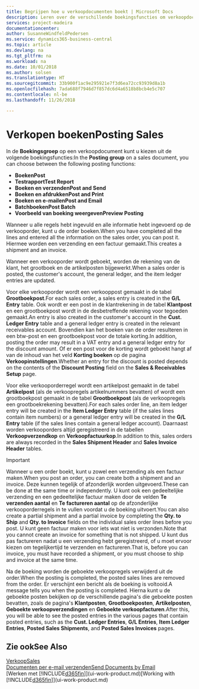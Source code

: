 ```yaml
---
title: Begrijpen hoe u verkoopdocumenten boekt | Microsoft Docs
description: Leren over de verschillende boekingsfuncties om verkoopdocumenten te boeken.
services: project-madeira
documentationcenter: 
author: SusanneWindfeldPedersen
ms.service: dynamics365-business-central
ms.topic: article
ms.devlang: na
ms.tgt_pltfrm: na
ms.workload: na
ms.date: 10/01/2018
ms.author: solsen
ms.translationtype: HT
ms.sourcegitcommit: 33b900f1ac9e295921e7f3d6ea72cc93939d8a1b
ms.openlocfilehash: 7ada688f7946d7f857dc6d4a6518b8bcb4e5c707
ms.contentlocale: nl-be
ms.lasthandoff: 11/26/2018

---
```

# <a name="posting-sales"></a><span data-ttu-id="2b89d-103">Verkopen boeken</span><span class="sxs-lookup"><span data-stu-id="2b89d-103">Posting Sales</span></span>
<span data-ttu-id="2b89d-104">In de **Boekingsgroep** op een verkoopdocument kunt u kiezen uit de volgende boekingsfuncties:</span><span class="sxs-lookup"><span data-stu-id="2b89d-104">In the **Posting group** on a sales document, you can choose between the following posting functions:</span></span>

* <span data-ttu-id="2b89d-105">**Boeken**</span><span class="sxs-lookup"><span data-stu-id="2b89d-105">**Post**</span></span>
* <span data-ttu-id="2b89d-106">**Testrapport**</span><span class="sxs-lookup"><span data-stu-id="2b89d-106">**Test Report**</span></span>
* <span data-ttu-id="2b89d-107">**Boeken en verzenden**</span><span class="sxs-lookup"><span data-stu-id="2b89d-107">**Post and Send**</span></span>
* <span data-ttu-id="2b89d-108">**Boeken en afdrukken**</span><span class="sxs-lookup"><span data-stu-id="2b89d-108">**Post and Print**</span></span>
* <span data-ttu-id="2b89d-109">**Boeken en e-mailen**</span><span class="sxs-lookup"><span data-stu-id="2b89d-109">**Post and Email**</span></span>
* <span data-ttu-id="2b89d-110">**Batchboeken**</span><span class="sxs-lookup"><span data-stu-id="2b89d-110">**Post Batch**</span></span>
* <span data-ttu-id="2b89d-111">**Voorbeeld van boeking weergeven**</span><span class="sxs-lookup"><span data-stu-id="2b89d-111">**Preview Posting**</span></span>

<span data-ttu-id="2b89d-112">Wanneer u alle regels hebt ingevuld en alle informatie hebt ingevoerd op de verkooporder, kunt u de order boeken.</span><span class="sxs-lookup"><span data-stu-id="2b89d-112">When you have completed all the lines and entered all the information on the sales order, you can post it.</span></span> <span data-ttu-id="2b89d-113">Hiermee worden een verzending en een factuur gemaakt.</span><span class="sxs-lookup"><span data-stu-id="2b89d-113">This creates a shipment and an invoice.</span></span>

<span data-ttu-id="2b89d-114">Wanneer een verkooporder wordt geboekt, worden de rekening van de klant, het grootboek en de artikelposten bijgewerkt.</span><span class="sxs-lookup"><span data-stu-id="2b89d-114">When a sales order is posted, the customer's account, the general ledger, and the item ledger entries are updated.</span></span>

<span data-ttu-id="2b89d-115">Voor elke verkooporder wordt een verkooppost gemaakt in de tabel **Grootboekpost**.</span><span class="sxs-lookup"><span data-stu-id="2b89d-115">For each sales order, a sales entry is created in the **G/L Entry** table.</span></span> <span data-ttu-id="2b89d-116">Ook wordt er een post in de klantrekening in de tabel **Klantpost** en een grootboekpost wordt in de desbetreffende rekening voor tegoeden gemaakt.</span><span class="sxs-lookup"><span data-stu-id="2b89d-116">An entry is also created in the customer's account in the **Cust. Ledger Entry** table and a general ledger entry is created in the relevant receivables account.</span></span> <span data-ttu-id="2b89d-117">Bovendien kan het boeken van de order resulteren in een btw-post en een grootboekpost voor de totale korting.</span><span class="sxs-lookup"><span data-stu-id="2b89d-117">In addition, posting the order may result in a VAT entry and a general ledger entry for the discount amount.</span></span> <span data-ttu-id="2b89d-118">Of er een post voor de korting wordt geboekt hangt af van de inhoud van het veld **Korting boeken** op de pagina **Verkoopinstellingen**.</span><span class="sxs-lookup"><span data-stu-id="2b89d-118">Whether an entry for the discount is posted depends on the contents of the **Discount Posting** field on the **Sales & Receivables Setup** page.</span></span>

<span data-ttu-id="2b89d-119">Voor elke verkooporderregel wordt een artikelpost gemaakt in de tabel **Artikelpost** (als de verkoopregels artikelnummers bevatten) of wordt een grootboekpost gemaakt in de tabel **Grootboekpost** (als de verkoopregels een grootboekrekening bevatten).</span><span class="sxs-lookup"><span data-stu-id="2b89d-119">For each sales order line, an item ledger entry will be created in the **Item Ledger Entry** table (if the sales lines contain item numbers) or a general ledger entry will be created in the **G/L Entry** table (if the sales lines contain a general ledger account).</span></span> <span data-ttu-id="2b89d-120">Daarnaast worden verkooporders altijd geregistreerd in de tabellen **Verkoopverzendkop** en **Verkoopfactuurkop**.</span><span class="sxs-lookup"><span data-stu-id="2b89d-120">In addition to this, sales orders are always recorded in the **Sales Shipment Header** and **Sales Invoice Header** tables.</span></span>

> [!IMPORTANT]  
>   <span data-ttu-id="2b89d-121">Wanneer u een order boekt, kunt u zowel een verzending als een factuur maken.</span><span class="sxs-lookup"><span data-stu-id="2b89d-121">When you post an order, you can create both a shipment and an invoice.</span></span> <span data-ttu-id="2b89d-122">Deze kunnen tegelijk of afzonderlijk worden uitgevoerd.</span><span class="sxs-lookup"><span data-stu-id="2b89d-122">These can be done at the same time or independently.</span></span> <span data-ttu-id="2b89d-123">U kunt ook een gedeeltelijke verzending en een gedeeltelijke factuur maken door de velden **Te verzenden aantal** en **Te factureren aantal** op de afzonderlijke verkooporderregels in te vullen voordat u de boeking uitvoert.</span><span class="sxs-lookup"><span data-stu-id="2b89d-123">You can also create a partial shipment and a partial invoice by completing the **Qty. to Ship** and **Qty. to Invoice** fields on the individual sales order lines before you post.</span></span> <span data-ttu-id="2b89d-124">U kunt geen factuur maken voor iets wat niet is verzonden.</span><span class="sxs-lookup"><span data-stu-id="2b89d-124">Note that you cannot create an invoice for something that is not shipped.</span></span> <span data-ttu-id="2b89d-125">U kunt dus pas factureren nadat u een verzending hebt geregistreerd, of u moet ervoor kiezen om tegelijkertijd te verzenden en factureren.</span><span class="sxs-lookup"><span data-stu-id="2b89d-125">That is, before you can invoice, you must have recorded a shipment, or you must choose to ship and invoice at the same time.</span></span>

<span data-ttu-id="2b89d-126">Na de boeking worden de geboekte verkoopregels verwijderd uit de order.</span><span class="sxs-lookup"><span data-stu-id="2b89d-126">When the posting is completed, the posted sales lines are removed from the order.</span></span> <span data-ttu-id="2b89d-127">Er verschijnt een bericht als de boeking is voltooid.</span><span class="sxs-lookup"><span data-stu-id="2b89d-127">A message tells you when the posting is completed.</span></span> <span data-ttu-id="2b89d-128">Hierna kunt u de geboekte posten bekijken op de verschillende pagina's die geboekte posten bevatten, zoals de pagina's **Klantposten**, **Grootboekposten**, **Artikelposten**, **Geboekte verkoopverzendingen** en **Geboekte verkoopfacturen**.</span><span class="sxs-lookup"><span data-stu-id="2b89d-128">After this, you will be able to see the posted entries in the various pages that contain posted entries, such as the **Cust. Ledger Entries**, **G/L Entries**, **Item Ledger Entries**, **Posted Sales Shipments**, and **Posted Sales Invoices** pages.</span></span>

## <a name="see-also"></a><span data-ttu-id="2b89d-129">Zie ook</span><span class="sxs-lookup"><span data-stu-id="2b89d-129">See Also</span></span>
[<span data-ttu-id="2b89d-130">Verkoop</span><span class="sxs-lookup"><span data-stu-id="2b89d-130">Sales</span></span>](sales-manage-sales.md)  
[<span data-ttu-id="2b89d-131">Documenten per e-mail verzenden</span><span class="sxs-lookup"><span data-stu-id="2b89d-131">Send Documents by Email</span></span>](ui-how-send-documents-email.md)  
<span data-ttu-id="2b89d-132">[Werken met [!INCLUDE[d365fin](includes/d365fin_md.md)]](ui-work-product.md)</span><span class="sxs-lookup"><span data-stu-id="2b89d-132">[Working with [!INCLUDE[d365fin](includes/d365fin_md.md)]](ui-work-product.md)</span></span>


